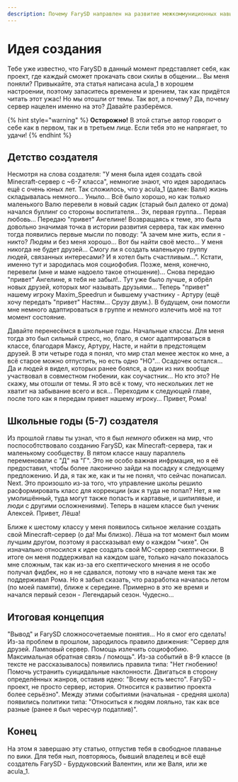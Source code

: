 ```yaml
---
description: Почему FarySD направлен на развитие межкоммуниционных навыков? Ответ тут!
---
```


# Идея создания

Тебе уже известно, что FarySD в данный момент представляет себя, как проект, где каждый сможет прокачать свои скилы в общении... Вы меня поняли? Привыкайте, эта статья написана acula_1 в хорошем настроении, поэтому запаситесь временем и зрением, так как придётся читать этот ужас! Но мы отошли от темы. Так вот, а почему? Да, почему сервер нацелен именно на это? Давайте разберёмся.

{% hint style="warning" %}
**Осторожно!** В этой статье автор говорит о себе как в первом, так и в третьем лице. Если тебя это не напрягает, то удачи!
{% endhint %}

## Детство создателя

Несмотря на слова создателя: "У меня была идея создать свой Minecraft-сервер с ~6-7 класса", немногие знают, что идея зародилась ещё с очень юных лет. Так сложилось, что у acula_1 (далее: Валя) жизнь складывалась немного... Уныло... Всё было хорошо, но как только маленького Валю перевели в новый садик (старый был далеко от дома) начался буллинг со стороны воспитателя... Эх, первая группа... Первая любовь... Передаю "привет" Ангелине! Возвращаясь к теме, это была довольно значимая точка в истории развития сервера, так как именно тогда появились первые мысли по поводу: "А зачем мне жить, если я - никто? Людям и без меня хорошо... Вот бы найти своё место... У меня никогда не будет друзей... Смогу ли я создать маленькую группу людей, связанных интересами? И я хотел быть счастливым...". Кстати, именно тут и зародилась моя социофобия. Позже, меня, конечно, перевели (мне и маме надоело такое отношение)... Снова передаю "привет" Ангелине, я тебя не забыл!.. Тут уже было лучше, я обрёл новых друзей, которых мог называть друзьями... Теперь "привет" нашему игроку Maxim_Speedrun и бывшему участнику - Артуру (ещё хочу передать "привет" Настям... Срузу двум.). В будущем, они помогли мне немного адаптироваться в группе и немного излечить моё на тот момент состояние.

Давайте перенесёмся в школьные годы. Начальные классы. Для меня тогда это был сильный стресс, но, благо, я смог адаптироваться в классе, благодаря Максу, Артуру, Насте, и найти в предстоящем друзей. В эти четыре года я понял, что мир стал менее жесток ко мне, а всё старое можно отпустить, но есть одно "НО"... Осадочек остался... Да и людей я видел, которых ранее боялся, а один из них вообще участвовал в совместном гнобении, как соучастник... Но кто это? Не скажу, мы отошли от темы. Я это всё к тому, что нескольких лет не хватит на забывание всего и вся... Переходим к следующей главе, после того как я передам привет нашему игроку... Привет, Рома!

## Школьные годы (5-7) создателя

Из прошлой главы ты узнал, что я был _немного_ обижен на мир, что поспособтствовало созданию FarySD, как Minecraft-сервера, так и маленькому сообществу. В пятом классе нашу параллель переменовали с "Д" на "Г". Это не особо важная инфрмация, но я её предоставил, чтобы более лаконично зайди на посадку к следующему предложению. И да, я так же, как и ты не понял, что сейчас понаписал. Next. Это произошло из-за того, что управление школы решило расформировать класс для коррекции (как я туда не попал? Нет, я не умолишённый, туда могут также попасть и картавые, и шипилявые, и люди с другими осложнениями). Теперь в нашем классе был ученик Алексей. Привет, Лёша!

Ближе к шестому классу у меня появилось сильное желание создать свой Minecraft-сервер (о да! Мы близко). Лёша на тот момент был моим лучшим другом, поэтому я рассказывал ему о каждом "чихе". Он изначально относился к идее создать свой MC-сервер скептически. В итоге он меня поддерживал на каждом шаге, только начало показалось мне сложным, так как из-за его скептического мнения я не особо получал фидбек, но я не сдавался, потому что в начале меня так же поддерживал Рома. Но я забыл сказать, что разработка началась летом (по моей памяти), ближе к середине. Примерно в это же время и начался первый сезон - Легендарый сезон. Чудесно...

## Итоговая концепция

"Вывод" и FarySD сложносочетаемые понятия... Но я смог его сделать! Из-за проблем в прошлом, зародилось правило движения: "Сервер для друзей. Ламповый сервер. Помощь излечить социофобию. Максимальная обратная связь / помощь". Из-за событий в 8-9 классе (в тексте не рассказывалось) появились правила типа: "Нет гнобению! Помочь устранить суицидальные наклонности. Двигаться в сторону определённых жанров, оставив идею: "Всему есть место". FarySD - проект, не просто сервер, история. Относится к развитию проекта более серьёзно". Между этими событиями (начальная - средняя школа) появились политики типа: "Относиться к людям лояльно, так как все разные (ранее я был чересчур податлив)".

## Конец

На этом я завершаю эту статью, отпустив тебя в свободное плаванье по вики. Для тебя ныл, повторяюсь, бывший владелец и всё ещё создатель FarySD - Бурдуковский Валентин, или же Валя, или же acula_1.
